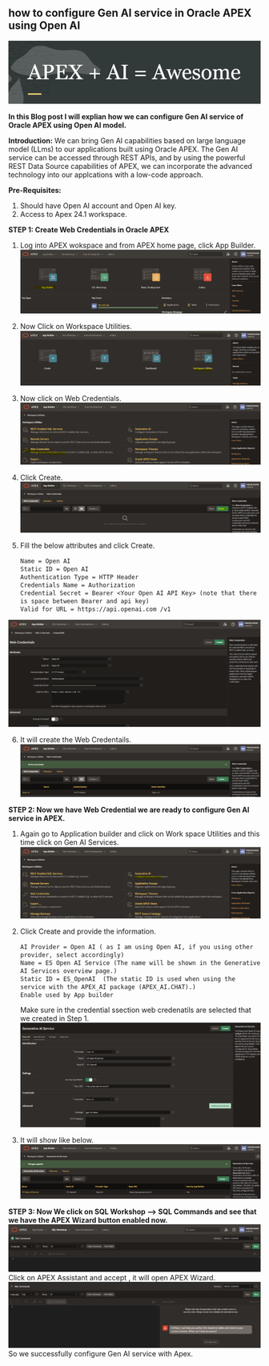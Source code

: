 ## how to configure Gen AI service in Oracle APEX using Open AI

![Apex](/docs/assets/images/Apex.PNG)

**In this Blog post I will explian how we can configure Gen AI service of Oracle APEX using Open AI model.**

**Introduction:**
We can bring Gen AI capabilities based on large language model (LLms) to our applications built using Oracle APEX. The Gen AI service can be accessed through REST APIs, and by using the powerful REST Data Source
capabilities of APEX, we can incorporate the advanced technology into our applcations with a low-code approach.

**Pre-Requisites:**

1. Should have Open AI account and Open AI key.
2. Access to Apex 24.1 workspace.

**STEP 1: Create Web Credentials in Oracle APEX**

1. Log into APEX wokspace and from APEX home page, click App Builder.
![Apex](/docs/assets/images/app_builder.PNG)

2. Now Click on Workspace Utilities.
![Apex](/docs/assets/images/WU.PNG)

3. Now click on Web Credentials.
![Apex](/docs/assets/images/WC.PNG)

4. Click Create.
![Apex](/docs/assets/images/create.PNG)

5. Fill the below attributes and click Create.
   ```
   Name = Open AI
   Static ID = Open AI
   Authentication Type = HTTP Header
   Credentials Name = Authorization
   Credential Secret = Bearer <Your Open AI API Key> (note that there is space between Bearer and api key)
   Valid for URL = https://api.openai.com /v1
   ```
![Apex](/docs/assets/images/webcred.PNG)

6. It will create the Web Credentails.
![Apex](/docs/assets/images/step1-6.PNG)
   

**STEP 2: Now we have Web Credential we are ready to configure Gen AI service in APEX.**

1. Again go to Application builder and click on Work space Utilities and this time click on Gen AI Services.
![Apex](/docs/assets/images/step2-1.PNG)

2. Click Create and provide the  information.
   ```
   AI Provider = Open AI ( as I am using Open AI, if you using other provider, select accordingly)
   Name = ES Open AI Service (The name will be shown in the Generative AI Services overview page.)
   Static ID = ES_OpenAI  (The static ID is used when using the service with the APEX_AI package (APEX_AI.CHAT).)
   Enable used by App builder
   ```

   Make sure in the credential ssection web credenatils are selected that we created in Step 1.
   ![Apex](/docs/assets/images/step2-2.PNG)

3. It will show like below.
  ![Apex](/docs/assets/images/step2-3.PNG)

**STEP 3: Now We click on SQL Workshop --> SQL Commands and see that we have the APEX Wizard button enabled now.**
 ![Apex](/docs/assets/images/step3-0.PNG)
Click on APEX Assistant and accept , it will open APEX Wizard.
 ![Apex](/docs/assets/images/step3-1.PNG)
So we successfully configure Gen AI service with Apex.
     
